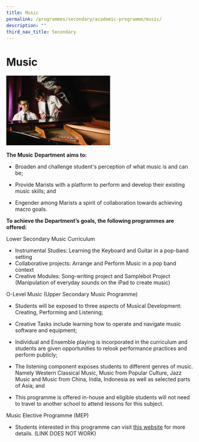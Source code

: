 ```yaml
---
title: Music
permalink: /programmes/secondary/academic-programme/music/
description: ""
third_nav_title: Secondary
---
```

# Music


<img src="/images/Academic%20Programme/Secondary/music_v1.png"  
     style="width:55%">

**The Music** **Department** **aims to:**

*   Broaden and challenge student's perception of what music is and can be;
*   Provide Marists with a platform to perform and develop their existing music skills; and  
    
*   Engender among Marists a spirit of collaboration towards achieving macro goals.

  

**To achieve the Department’s goals, the following programmes are offered:**

  

Lower Secondary Music Curriculum

*   Instrumental Studies: Learning the Keyboard and Guitar in a pop-band setting
*   Collaborative projects: Arrange and Perform Music in a pop band context
*   Creative Modules: Song-writing project and Samplebot Project (Manipulation of everyday sounds on the iPad to create music)

  

O-Level Music (Upper Secondary Music Programme)

*   Students will be exposed to three aspects of Musical Development: Creating, Performing and Listening;  
    
*   Creative Tasks include learning how to operate and navigate music software and equipment;
*   Individual and Ensemble playing is incorporated in the curriculum and students are given opportunities to relook performance practices and perform publicly;
*   The listening component exposes students to different genres of music. Namely Western Classical Music, Music from Popular Culture, Jazz Music and Music from China, India, Indonesia as well as selected parts of Asia; and
*   This programme is offered in-house and eligible students will not need to travel to another school to attend lessons for this subject.  
    

  

Music Elective Programme (MEP)  

*   Students interested in this programme can visit [this website](https://www.moe.gov.sg/education/programmes/elective-programmes) for more details. (LINK DOES NOT WORK)